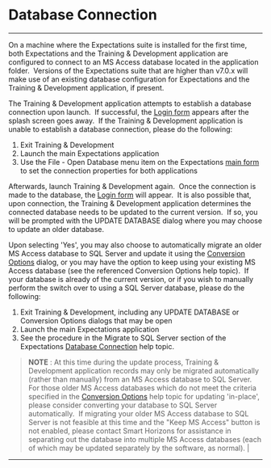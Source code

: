 # Database Connection
-----

On a machine where the Expectations suite is installed for the first time, both Expectations and the Training & Development application are configured to connect to an MS Access database located in the application folder.&nbsp; Versions of the Expectations suite that are higher than v7.0.x will make use of an existing database configuration for Expectations and the Training & Development application, if present.

The Training & Development application attempts to establish a database connection upon launch.&nbsp; 
If successful, the [Login form](<tdlin.md>) appears after the splash screen goes away.&nbsp; If the Training & Development application is unable to establish a database connection, please do the following:

1. Exit Training & Development
2. Launch the main Expectations application
3. Use the File - Open Database menu item on the Expectations [main form](<7jjr.md>) to set the connection properties for both applications

Afterwards, launch Training & Development again.&nbsp; Once the connection is made to the database, the [Login form](<tdlin.md>) will appear.&nbsp;
It is also possible that, upon connection, the Training & Development application determines the connected database needs to be updated to the current version.&nbsp; If so, you will be prompted with the UPDATE DATABASE dialog where you may choose to update an older database.

Upon selecting 'Yes', you may also choose to automatically migrate an older MS Access database to SQL Server and update it using the [Conversion Options](<tdconv.md>) dialog, or you may have the option to keep using your existing MS Access database (see the referenced Conversion Options help topic).&nbsp; If your database is already of the current version, or if you wish to manually perform the switch over to using a SQL Server database, please do the following:

1. Exit Training & Development, including any UPDATE DATABASE or Conversion Options dialogs that may be open
2. Launch the main Expectations application
3. See the procedure in the Migrate to SQL Server section of the Expectations [Database Connection](<7mnk.md>) help topic.

> **NOTE** : At this time during the update process, Training & Development application records may only be migrated automatically (rather than manually) from an MS Access database to SQL Server.&nbsp; For those older MS Access databases which do not meet the criteria specified in the [Conversion Options](<tdconv.md>) help topic for updating 'in-place', please consider converting your database to SQL Server automatically.&nbsp; If migrating your older MS Access database to SQL Server is not feasible at this time and the "Keep MS Access" button is not enabled, please contact Smart Horizons for assistance in separating out the database into multiple MS Access databases (each of which may be updated separately by the software, as normal). |
-----